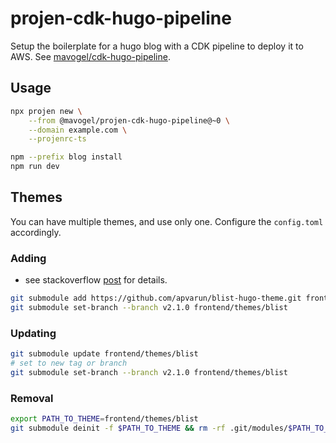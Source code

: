 # projen-cdk-hugo-pipeline

Setup the boilerplate for a hugo blog with a CDK pipeline to deploy it to AWS. See [mavogel/cdk-hugo-pipeline](https://github.com/mavogel/cdk-hugo-pipeline).

## Usage

```sh
npx projen new \
    --from @mavogel/projen-cdk-hugo-pipeline@~0 \
    --domain example.com \
    --projenrc-ts

npm --prefix blog install
npm run dev
```

## Themes
You can have multiple themes, and use only one. Configure the `config.toml` accordingly.
### Adding
- see stackoverflow [post](https://stackoverflow.com/questions/1777854/how-can-i-specify-a-branch-tag-when-adding-a-git-submodule) for details.
```sh
git submodule add https://github.com/apvarun/blist-hugo-theme.git frontend/themes/blist
git submodule set-branch --branch v2.1.0 frontend/themes/blist
```

### Updating
```sh
git submodule update frontend/themes/blist
# set to new tag or branch
git submodule set-branch --branch v2.1.0 frontend/themes/blist
```
### Removal
```sh
export PATH_TO_THEME=frontend/themes/blist
git submodule deinit -f $PATH_TO_THEME && rm -rf .git/modules/$PATH_TO_THEME && git rm -f $PATH_TO_THEME
```